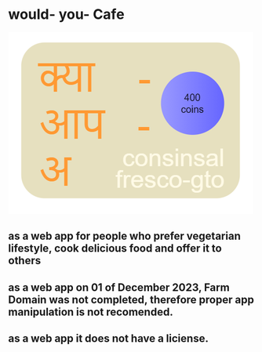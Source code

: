 # would- you- Cafe

![Image text](./src/assets/images//favicon.png)

## as a web app for people who prefer vegetarian lifestyle, cook delicious food and offer it to others

## as a web app on 01 of December 2023, Farm Domain was not completed, therefore proper app manipulation is not recomended.

## as a web app it does not have a liciense.
